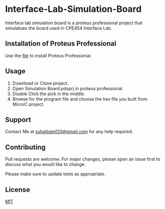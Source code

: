 # Interface-Lab-Simulation-Board

Interface lab simulation board is a proteus professional project that simulatues the board used in CPE454 Interface Lab.

## Installation of Proteus Professional

Use the [file](https://drive.google.com/drive/folders/15k5KzdviIw50BwkktR0qRDo767diesxz?usp=sharing) to install Proteus Professional.

## Usage

1. Download or Clone project.
2. Open Simulation Board.pdsprj in proteus professional.
3. Double Click the pick in the middle.
4. Browse for the program file and choose the hex file you built from MicroC project.

## Support

Contact Me at suhaibatef20@gmail.com for any help required. 

## Contributing

Pull requests are welcome. For major changes, please open an issue first to discuss what you would like to change.

Please make sure to update tests as appropriate.

## License

[MIT](https://choosealicense.com/licenses/mit/)
